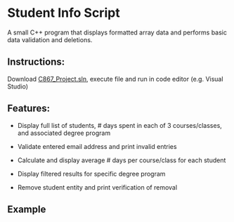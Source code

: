 # Student Info Script

A small C++ program that displays formatted array data and performs basic data validation and deletions.

## Instructions:

Download [C867_Project.sln](C867_Project.sln), execute file and run in code editor (e.g. Visual Studio)

## Features:

* Display full list of students, # days spent in each of 3 courses/classes, and associated degree program

* Validate entered email address and print invalid entries

* Calculate and display average # days per course/class for each student

* Display filtered results for specific degree program 

* Remove student entity and print verification of removal

## Example

